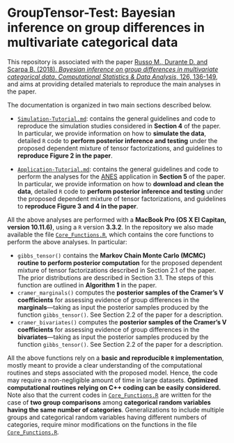 # GroupTensor-Test: Bayesian inference on group differences in multivariate categorical data


This repository is associated with the paper [Russo M., Durante D. and Scarpa B. (2018). *Bayesian inference on group differences in multivariate categorical data*. *Computational Statistics & Data Analysis*, 126, 136-149](https://doi.org/10.1016/j.csda.2018.04.010), and aims at providing detailed materials to reproduce the main analyses in the paper. 

The documentation is organized in two main sections described below.  

- [`Simulation-Tutorial.md`](https://github.com/danieledurante/GroupTensor-Test/blob/master/Simulation-Tutorial.md): contains the general guidelines and code to reproduce the simulation studies considered in **Section 4** of the paper. In particular, we provide information on how to **simulate the data**, detailed `R` code to **perform posterior inference and testing** under the proposed dependent mixture of tensor factorizations, and guidelines to **reproduce Figure 2 in the paper**.


- [`Application-Tutorial.md`](https://github.com/danieledurante/GroupTensor-Test/blob/master/Application-Tutorial.md): contains the general guidelines and code to perform the analyses for the [ANES](http://electionstudies.org/studypages/anes_timeseries_2016/anes_timeseries_2016.htm) application in **Section 5** of the paper. In particular, we provide information on how to **download and clean the data**, detailed `R` code to **perform posterior inference and testing** under the proposed dependent mixture of tensor factorizations, and guidelines to **reproduce Figure 3 and 4 in the paper**.


All the above analyses are performed with a **MacBook Pro (OS X El Capitan, version 10.11.6)**, using a `R` version **3.3.2**. In the repository we also made available the file [`Core_Functions.R`](https://github.com/danieledurante/GroupTensor-Test/blob/master/Core_Functions.R), which contains the core functions to perform the above analyses. In particular:

- `gibbs_tensor()` contains the **Markov Chain Monte Carlo (MCMC) routine to perform posterior computation** for the proposed dependent mixture of tensor factorizations described in Section 2.1 of the paper. The prior distributions are described in Section 3.1. The steps of this function are outlined in **Algorithm 1** in the paper.
- `cramer_marginals()` computes the **posterior samples of the Cramer’s V coefficients** for assessing evidence of group differences in the **marginals**—taking as input the posterior samples produced by the function `gibbs_tensor()`. See Section 2.2 of the paper for a description. 
- `cramer_bivariates()` computes the **posterior samples of the Cramer’s V coefficients** for assessing evidence of group differences in the **bivariates**—taking as input the posterior samples produced by the function `gibbs_tensor()`. See Section 2.2 of the paper for a description. 

All the above functions rely on a **basic and reproducible `R` implementation**, mostly meant to provide a clear understanding of the computational routines and steps associated with the proposed model. Hence, the code may require a non-negligible amount of time in large datasets. **Optimized computational routines relying on C++ coding can be easily considered.** Note also that the current codes in [`Core_Functions.R`](https://github.com/danieledurante/GroupTensor-Test/blob/master/Core_Functions.R) are written for the case of **two group comparisons** among **categorical random variables having the same number of categories**. Generalizations to include multiple groups and categorical random variables having different numbers of categories, require minor modifications on the functions in the file [`Core_Functions.R`](https://github.com/danieledurante/GroupTensor-Test/blob/master/Core_Functions.R).
